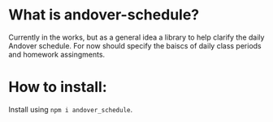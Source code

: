 # What is andover-schedule?
Currently in the works, but as a general idea a library to help clarify the daily Andover schedule. For now should specify the baiscs of daily class periods and homework assingments.

# How to install:
Install using `npm i andover_schedule`.
